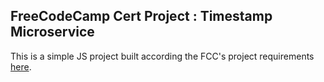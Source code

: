 ## FreeCodeCamp Cert Project : Timestamp Microservice

This is a simple JS project built according the FCC's project requirements [here](https://www.freecodecamp.org/learn/back-end-development-and-apis/back-end-development-and-apis-projects/timestamp-microservice).
